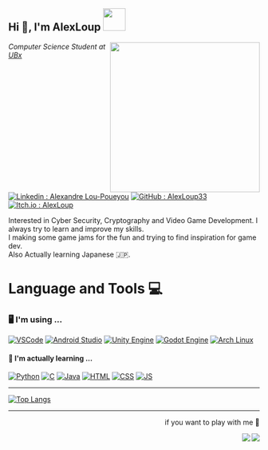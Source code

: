 <h2>Hi 👋, I'm AlexLoup <img src="https://media.giphy.com/media/UHDB3gcgTHKotMQHiA/giphy.gif" width="45"></h2>
<img align="right" src="https://media.giphy.com/media/qgQUggAC3Pfv687qPC/giphy.gif" width="300">
<p><em>Computer Science Student at <a href="https://www.u-bordeaux.fr/">UBx</a></em></p>

[![Linkedin : Alexandre Lou-Poueyou](https://img.shields.io/badge/LinkedIn-0077B5?style=for-the-badge&logo=linkedin&logoColor=white)](https://www.linkedin.com/in/alexandre-lou-poueyou-426882267/)
[![GitHub : AlexLoup33](https://img.shields.io/badge/GitHub-100000?style=for-the-badge&logo=github&logoColor=white)](https://www.github.com/AlexLoup33)
[![Itch.io : AlexLoup](https://img.shields.io/badge/Itch.io-FA5C5C?style=for-the-badge&logo=itchdotio&logoColor=white)](https://alexloup.itch.io/)

<p>Interested in Cyber Security, Cryptography and Video Game Development. I always try to learn and improve my skills.<br>I making some game jams for the fun and trying to find inspiration for game dev.<br>Also Actually learning Japanese 🇯🇵.</p>

<h1>Language and Tools 💻</h1>

<h3>🖥️ I'm using ... </h3>

[![VSCode](https://img.shields.io/badge/Visual_Studio_Code-0078D4?style=for-the-badge&logo=visual%20studio%20code&logoColor=white)](https://code.visualstudio.com/)
[![Android Studio](https://img.shields.io/badge/Android_Studio-3DDC84?style=for-the-badge&logo=android-studio&logoColor=white)](https://developer.android.com/studio)
[![Unity Engine](https://img.shields.io/badge/Unity-100000?style=for-the-badge&logo=unity&logoColor=white)](https://unity.com/fr)
[![Godot Engine](https://img.shields.io/badge/Godot_Engine-478CBF?style=for-the-badge&logo=godot-engine&logoColor=white)](https://godotengine.org/)
[![Arch Linux](https://img.shields.io/badge/Arch_Linux-1793D1?style=for-the-badge&logo=arch-linux&logoColor=white)](https://archlinux.fr/)

<h4>🌱 I'm actually learning ...</h4>

[![Python](https://img.shields.io/badge/Python-3776AB?style=for-the-badge&logo=python&logoColor=white)](https://www.python.org)
[![C](https://img.shields.io/badge/C-00599C?style=for-the-badge&logo=c&logoColor=white)](https://clang.llvm.org/)
[![Java](https://img.shields.io/badge/Java-ED8B00?style=for-the-badge&logo=openjdk&logoColor=white)](https://www.java.com/fr/)
[![HTML](https://img.shields.io/badge/HTML5-E34F26?style=for-the-badge&logo=html5&logoColor=white)](https://developer.mozilla.org/fr/docs/Web/HTML)
[![CSS](https://img.shields.io/badge/CSS3-1572B6?style=for-the-badge&logo=css3&logoColor=white)](https://developer.mozilla.org/fr/docs/Web/CSS)
[![JS](https://img.shields.io/badge/JavaScript-323330?style=for-the-badge&logo=javascript&logoColor=F7DF1E)](https://developer.mozilla.org/fr/docs/Web/JavaScript)

<hr>

[![Top Langs](https://github-readme-stats.vercel.app/api/top-langs/?username=AlexLoup33&theme=nord&show_icons=true&hide_border=false&layout=compact)](https://github.com/AlexLoup33)

<hr>

<p align="right">if you want to play with me 🙂</p>
<a href="https://steamcommunity.com/profiles/76561198962498614" align="right"><img src="https://img.shields.io/badge/Steam-000000?style=for-the-badge&logo=steam&logoColor=white" align="right"></a>
<a href="https://www.leagueoflegends.com/fr-fr/" align="right"><img src="https://img.shields.io/badge/Riot_Games-D32936?style=for-the-badge&logo=riot-games&logoColor=white" align="right"></a>
<!---
AlexLoup33/AlexLoup33 is a ✨ special ✨ repository because its `README.md` (this file) appears on your GitHub profile.
You can click the Preview link to take a look at your changes.
--->
